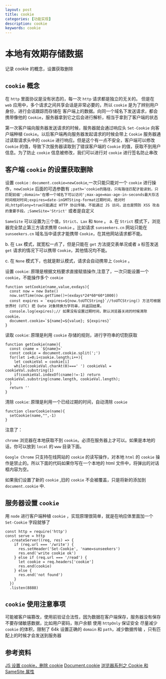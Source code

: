 ```yaml
---
layout: post
title: cookie
categories: [功能实现]
description: cookie
keywords: cookie
---
```


# 本地有效期存储数据

记录 cookie 的概念，设置获取删除

## `cookie` 概念

在 `http` 里面协议是没有状态的，每一次 `http` 请求都是独立的无关的。 但是在 `web` 应用中，多个请求之间共享会话是非常必要的，所以 `cookie` 是为了辨别用户身份，进行会话跟踪而存储在
客户端上的数据。向同一个域名下发送请求，都会携带像他的 `Cookie`，服务器拿到它之后会进行解析，相当于拿到了客户端的状态

第一次客户端向服务器发送请求的时候，服务器就会通过响应头 `Set-Cookie` 向客户端种植 `Cookie`。以后客户端再向服务器发起请求的时候会带上 `Cookie`
服务器通过读取请求头中的 `cookie` 进行响应。但是这个有一点不安全，客户端可以修改 `Cookie` 的值，导致下次服务器读取到了错误客户端的 `Cookie` 的值，获取不到用户信息。为了防止 `cookie` 信息被修改，我们可以进行对 `cookie` 进行签名防止串改

## 客户端 `cookie` 的设置获取删除

设置 `cookie` : `document.cookie=newCookie`,一次只能只能对一个 `cookie` 进行操作，`newCookie` 后面的可选参数有
`;path='cookie的路径，只有路径匹配才能读到，只匹配前缀';domain='在哪一个域名下可以访问';max-age=max-age-in-seconds最大存活时间相对时间;expires=date-inGMTSting-format过期时间，绝对时间;httpOlony=true只能通过 HTTP 协议传输，不能通过 JS 访问，这也是预防 XSS 攻击的重要手段。;SameSite='Strict'` 或者是自定义

`SameSite` 可以设置为三个值，`Strict`、`Lax` 和 `None` 。
a. 在 `Strict` 模式下，浏览器完全禁止第三方请求携带 `Cookie` 。比如请求 `sunseekers.cn` 网站只能在 `sunseekers.cn` 域名当中请求才能携带 `Cookie`，在其他网站请求都不能。

b. 在 `Lax` 模式，就宽松一点了，但是只能在 `get` 方法提交表单况或者 `a` 标签发送 `get` 请求的情况下可以携带 `Cookie`，其他情况均不能。

c. 在 `None` 模式下，也就是默认模式，请求会自动携带上 `Cookie` 。

设置 `cookie`: 原理是根据文档要求直接赋值操作,注意了，一次只能设置一个 `cookie`，不能操作多个 `cookie`

```
function setCookie(name,value,exdays){
  const now = new Date()
  now.setTime(now.getTime()+(exdays*24*60*60*1000))
  const expires = `expires=${now.toUTCString}`//toUTCString() 方法可根据世界时 (UTC) 把 Date 对象转换为字符串，并返回结果。
  console.log(expires);// 如果没有设置过期时间，默认浏览器关闭的时候清除 cookie，
  document.cookie=`${name}=${value}; ${expires}`
}
```

读取 `cookie`: 原理是利用 `cookie` 存储的规则，进行字符串的切割获取

```
function getCookie(name){
  const cname = `${name}=`
  const cookie = document.cookie.split(';')
  for(let i=0;i<cookie.length;i++){
    let cookieVal = cookie[i]
    while(cookieVal.charAt(0)===' ') cookieVal = cookieVal.substring(1)
    if(cookieVal.indexOf(cname)!=-1) return cookieVal.substring(cname.length, cookieVal.length);
  }
  return ''
}
```

清除 `cookie`: 原理是利用一个已经过期的时间，自动清除 `cookie`

```
function clearCookie(name){
  setCookie(name,"",-1)
}
```

注意了：

`chrome` 浏览器在本地获取不到 `cookie`。必须在服务器上才可以。如果是本地的话，你可以放到 `local` 的 `www` 目录下面。

`Google Chrome` 只支持在线网站的 `cookie` 的读写操作，对本地 `html` 的 `cookie` 操作是禁止的。所以下面的代码如果你写在一个本地的 html 文件中，将弹出的对话框内容为空。

如果我们设置了新的 `cookie` ,旧的 `cookie` 不会被覆盖，只是将新的添加到 `document.cookie` 中.

## 服务器设置 `cookie`

用 `node` 进行客户端种植 `cookie` ，实现原理很简单，就是在响应体里面加一个 `Set-Cookie` 字段就够了

```
const http = require('http')
const serve = http
  .createServer((req, res) => {
    if (req.url === '/write') {
      res.setHeader('Set-Cookie', 'name=sunseekers')
      res.end('write cookie ok')
    } else if (req.url === '/read') {
      let cookie = req.headers['cookie']
      res.end(cookie)
    } else {
      res.end('not found')
    }
  })
  .listen(8888)
```

## `cookie` 使用注意事项

可能被客户端篡改，使用前验证合法性，因为数据在客户端保存，服务器没有保存
不要存储敏感数据，比如用户密码，账户余额
使用 `httpOnly` 保证安全
尽量减少 `cookie` 的体积，限制了 64k
设置正确的 `domain` 和 `path`，减少数据传输 ，只有匹配上的时候才会发送到服务器

## 参考资料

[JS 设置 cookie，删除 cookie](https://www.cnblogs.com/wangkongming/p/3992644.html)
[Document.cookie](https://developer.mozilla.org/zh-CN/docs/Web/API/Document/cookie)
[浏览器系列之 Cookie 和 SameSite 属性](https://github.com/mqyqingfeng/Blog/issues/157)
